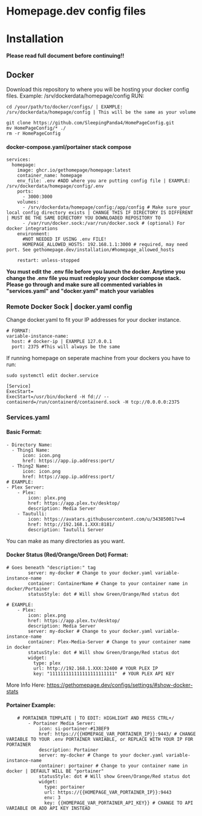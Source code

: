 # Homepage.dev config files


# Installation

**Please read full document before continuing!!**

## Docker

Download this repository to where you will be hosting your docker config files. Example: /srv/dockerdata/homepage/config
RUN:
```
cd /your/path/to/docker/configs/ | EXAMPLE: /srv/dockerdata/homepage/config | This will be the same as your volume
```
```
git clone https://github.com/SleepingPanda4/HomePageConfig.git
mv HomePageConfig/* ./
rm -r HomePageConfig
```
#### docker-compose.yaml/portainer stack compose
```
services:
  homepage:
    image: ghcr.io/gethomepage/homepage:latest
    container_name: homepage
    env_file: .env #ADD where you are putting config file | EXAMPLE: /srv/dockerdata/homepage/config/.env
    ports:
      - 3000:3000
    volumes:
      - /srv/dockerdata/homepage/config:/app/config # Make sure your local config directory exists | CHANGE THIS IF DIRECTORY IS DIFFERENT | MUST BE THE SAME DIRECTORY YOU DOWNLOADED REPOSITORY TO
      - /var/run/docker.sock:/var/run/docker.sock # (optional) For docker integrations
    environment:
      #NOT NEEDED IF USING .env FILE!
      HOMEPAGE_ALLOWED_HOSTS: 192.168.1.1:3000 # required, may need port. See gethomepage.dev/installation/#homepage_allowed_hosts

    restart: unless-stopped
```

**You must edit the .env file before you launch the docker. Anytime you change the .env file you must redeploy your docker compose stack.**
**Please go through and make sure all commented variables in "services.yaml" and "docker.yaml" match your variables**


### Remote Docker Sock | docker.yaml config
Change docker.yaml to fit your IP addresses for your docker instance.
```
# FORMAT:
variable-instance-name:
  host: # docker-ip | EXAMPLE 127.0.0.1
  port: 2375 #This will always be the same
```

If running homepage on seperate machine from your dockers you have to run: 

```
sudo systemctl edit docker.service
```

```
[Service]
ExecStart=
ExecStart=/usr/bin/dockerd -H fd:// --containerd=/run/containerd/containerd.sock -H tcp://0.0.0.0:2375
```


### Services.yaml
#### Basic Format:
```
- Directory Name:
  - Thing1 Name:
      icon: icon.png
      href: https://app.ip.address:port/
  - Thing2 Name:
      icon: icon.png
      href: https://app.ip.address:port/
# EXAMPLE:
- Plex Server:
    - Plex:
        icon: plex.png
        href: https://app.plex.tv/desktop/
        description: Media Server
    - Tautulli:
        icon: https://avatars.githubusercontent.com/u/34385001?v=4
        href: http://192.168.1.XXX:8181/
        description: Tautulli Server
```
You can make as many directories as you want.
#### Docker Status (Red/Orange/Green Dot) Format:
```
# Goes beneath "description:" tag
        server: my-docker # Change to your docker.yaml variable-instance-name
        container: ContainerName # Change to your container name in docker/Portainer
        statusStyle: dot # Will show Green/Orange/Red status dot

# EXAMPLE:
    - Plex:
        icon: plex.png
        href: https://app.plex.tv/desktop/
        description: Media Server
        server: my-docker # Change to your docker.yaml variable-instance-name
        container: Plex-Media-Server # Change to your container name in docker
        statusStyle: dot # Will show Green/Orange/Red status dot
        widget:
          type: plex
          url: http://192.168.1.XXX:32400 # YOUR PLEX IP
          key: "111111111111111111111111"  # YOUR PLEX API KEY
```
More Info Here: https://gethomepage.dev/configs/settings/#show-docker-stats
#### Portainer Example:
```
    # PORTAINER TEMPLATE | TO EDIT: HIGHLIGHT AND PRESS CTRL+/
        - Portainer Media Server:
            icon: si-portainer-#13BEF9
            href: https://{{HOMEPAGE_VAR_PORTAINER_IP}}:9443/ # CHANGE VARIABLE TO YOUR .env PORTAINER VARIABLE, or REPLACE WITH YOUR IP FOR PORTAINER
            description: Portainer
            server: my-docker # Change to your docker.yaml variable-instance-name
            container: portainer # Change to your container name in docker | DEFAULT WILL BE "portainer"
            statusStyle: dot # Will show Green/Orange/Red status dot
            widget:
              type: portainer
              url: https://{{HOMEPAGE_VAR_PORTAINER_IP}}:9443
              env: 3
              key: {{HOMEPAGE_VAR_PORTAINER_API_KEY}} # CHANGE TO API VARIABLE OR ADD API KEY INSTEAD
```



